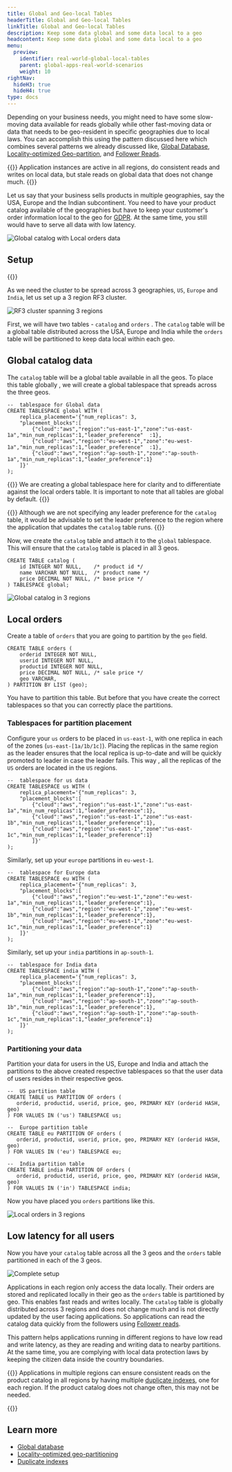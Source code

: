 ```yaml
---
title: Global and Geo-local Tables
headerTitle: Global and Geo-local Tables
linkTitle: Global and Geo-local Tables
description: Keep some data global and some data local to a geo
headcontent: Keep some data global and some data local to a geo
menu:
  preview:
    identifier: real-world-global-local-tables
    parent: global-apps-real-world-scenarios
    weight: 10
rightNav:
  hideH3: true
  hideH4: true
type: docs
---
```


Depending on your business needs, you might need to have some slow-moving data available for reads globally while other fast-moving data or data that needs to be geo-resident in specific geographies due to local laws. You can accomplish this using the pattern discussed here which combines several patterns we already discussed like, [Global Database](../global-database), [Locality-optimized Geo-partition](../locality-optimized-geo-partition), and [Follower Reads](../follower-reads).

{{<tip>}}
Application instances are active in all regions, do consistent reads and writes on local data, but stale reads on global data that does not change much.
{{</tip>}}

Let us say that your business sells products in multiple geographies, say the USA, Europe and the Indian subcontinent. You need to have your product catalog available of the geographies but have to keep your customer's order information local to the geo for [GDPR](https://en.wikipedia.org/wiki/General_Data_Protection_Regulation). At the same time, you still would have to serve all data with low latency.

![Global catalog with Local orders data](/images/develop/global-apps/global-geolocal-tables-goal.png)

## Setup

{{<cluster-setup-tabs>}}

As we need the cluster to be spread across 3 geographies, `US`, `Europe` and `India`, let us set up a 3 region RF3 cluster.

![RF3 cluster spanning 3 regions](/images/develop/global-apps/global-geolocal-tables-setup.png)

First, we will have two tables - `catalog` and `orders` . The `catalog` table will be a global table distributed across the USA, Europe and India while the `orders` table will be partitioned to keep data local within each geo.

## Global catalog data

The `catalog` table will be a global table available in all the geos. To place this table globally , we will create a global tablespace that spreads across the three geos.

```plpgsql
--  tablespace for Global data
CREATE TABLESPACE global WITH (
    replica_placement='{"num_replicas": 3,
    "placement_blocks":[
        {"cloud":"aws","region":"us-east-1","zone":"us-east-1a","min_num_replicas":1,"leader_preference"  :1},
        {"cloud":"aws","region":"eu-west-1","zone":"eu-west-1a","min_num_replicas":1,"leader_preference"  :1},
        {"cloud":"aws","region":"ap-south-1","zone":"ap-south-1a","min_num_replicas":1,"leader_preference":1}
    ]}'
);
```

{{<note>}}
We are creating a global tablespace here for clarity and to differentiate against the local orders table. It is important to note that all tables are global by default.
{{</note>}}

{{<tip>}}
Although we are not specifying any leader preference for the `catalog` table, it would be advisable to set the leader preference to the region where the application that updates the `catalog` table runs.
{{</tip>}}

Now, we create the `catalog` table and attach it to the `global` tablespace. This will ensure that the `catalog` table is placed in all 3 geos.

```plpgsql
CREATE TABLE catalog (
    id INTEGER NOT NULL,    /* product id */
    name VARCHAR NOT NULL,  /* product name */
    price DECIMAL NOT NULL, /* base price */
) TABLESPACE global;
```

![Global catalog in 3 regions](/images/develop/global-apps/global-geolocal-tables-global-catalog.png)

## Local orders

Create a table of `orders` that you are going to partition by the `geo` field.

```plpgsql
CREATE TABLE orders (
    orderid INTEGER NOT NULL, 
    userid INTEGER NOT NULL,
    productid INTEGER NOT NULL,
    price DECIMAL NOT NULL, /* sale price */
    geo VARCHAR,
) PARTITION BY LIST (geo);
```

You have to partition this table. But before that you have create the correct tablespaces so that you can correctly place the partitions.

### Tablespaces for partition placement

Configure your `us` orders to be placed in `us-east-1`, with one replica in each of the zones (`us-east-[1a/1b/1c]`). Placing the replicas in the same region as the leader ensures that the local replica is up-to-date and will be quickly promoted to leader in case the leader fails. This way , all the replicas of the `US` orders are located in the `US` regions.

```plpgsql
--  tablespace for us data
CREATE TABLESPACE us WITH (
    replica_placement='{"num_replicas": 3,
    "placement_blocks":[
        {"cloud":"aws","region":"us-east-1","zone":"us-east-1a","min_num_replicas":1,"leader_preference":1},
        {"cloud":"aws","region":"us-east-1","zone":"us-east-1b","min_num_replicas":1,"leader_preference":1},
        {"cloud":"aws","region":"us-east-1","zone":"us-east-1c","min_num_replicas":1,"leader_preference":1}
        ]}'
);
```

Similarly, set up your `europe` partitions in `eu-west-1`.

```plpgsql
--  tablespace for Europe data
CREATE TABLESPACE eu WITH (
    replica_placement='{"num_replicas": 3,
    "placement_blocks":[
        {"cloud":"aws","region":"eu-west-1","zone":"eu-west-1a","min_num_replicas":1,"leader_preference":1},
        {"cloud":"aws","region":"eu-west-1","zone":"eu-west-1b","min_num_replicas":1,"leader_preference":1},
        {"cloud":"aws","region":"eu-west-1","zone":"eu-west-1c","min_num_replicas":1,"leader_preference":1}
    ]}'
);
```

Similarly, set up your `india` partitions in `ap-south-1`.

```plpgsql
--  tablespace for India data
CREATE TABLESPACE india WITH (
    replica_placement='{"num_replicas": 3,
    "placement_blocks":[
        {"cloud":"aws","region":"ap-south-1","zone":"ap-south-1a","min_num_replicas":1,"leader_preference":1},
        {"cloud":"aws","region":"ap-south-1","zone":"ap-south-1b","min_num_replicas":1,"leader_preference":1},
        {"cloud":"aws","region":"ap-south-1","zone":"ap-south-1c","min_num_replicas":1,"leader_preference":1}
    ]}'
);
```

### Partitioning your data

Partition your data for users in the US, Europe and India and attach the partitions to the above created respective tablespaces so that the user data of users resides in their respective geos.

```plpgsql
--  US partition table
CREATE TABLE us PARTITION OF orders (
   orderid, productid, userid, price, geo, PRIMARY KEY (orderid HASH, geo)
) FOR VALUES IN ('us') TABLESPACE us;

--  Europe partition table
CREATE TABLE eu PARTITION OF orders (
   orderid, productid, userid, price, geo, PRIMARY KEY (orderid HASH, geo)
) FOR VALUES IN ('eu') TABLESPACE eu;

--  India partition table
CREATE TABLE india PARTITION OF orders (
   orderid, productid, userid, price, geo, PRIMARY KEY (orderid HASH, geo)
) FOR VALUES IN ('in') TABLESPACE india;
```

Now you have placed you `orders` partitions like this.

![Local orders in 3 regions](/images/develop/global-apps/global-geolocal-tables-local-orders.png)

## Low latency for all users

Now you have your `catalog` table across all the 3 geos and the `orders` table partitioned in each of the 3 geos.

![Complete setup](/images/develop/global-apps/global-geolocal-tables-complete-setup.png)

Applications in each region only access the data locally. Their orders are stored and replicated locally in their geo as the `orders` table is partitioned by geo. This enables fast reads and writes locally. The `catalog` table is globally distributed across 3 regions and does not change much and is not directly updated by the user facing applications. So applications can read the catalog data quickly from the followers using [Follower reads](../follower-reads).

This pattern helps applications running in different regions to have low read and write latency, as they are reading and writing data to nearby partitions. At the same time, you are complying with local data protection laws by keeping the citizen data inside the country boundaries.

{{<tip title="Consistent reads in all regions">}}
Applications in multiple regions can ensure consistent reads on the product catalog in all regions by having multiple [duplicate indexes](../../duplicate-indexes), one for each region. If the product catalog does not change often, this may not be needed.

{{</tip>}}

## Learn more

- [Global database](../../global-database)
- [Locality-optimized geo-partitioning](../../locality-optimized-geo-partition)
- [Duplicate indexes](../../duplicate-indexes)

